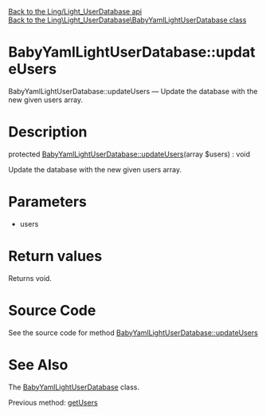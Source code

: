 [Back to the Ling/Light_UserDatabase api](https://github.com/lingtalfi/Light_UserDatabase/blob/master/doc/api/Ling/Light_UserDatabase.md)<br>
[Back to the Ling\Light_UserDatabase\BabyYamlLightUserDatabase class](https://github.com/lingtalfi/Light_UserDatabase/blob/master/doc/api/Ling/Light_UserDatabase/BabyYamlLightUserDatabase.md)


BabyYamlLightUserDatabase::updateUsers
================



BabyYamlLightUserDatabase::updateUsers — Update the database with the new given users array.




Description
================


protected [BabyYamlLightUserDatabase::updateUsers](https://github.com/lingtalfi/Light_UserDatabase/blob/master/doc/api/Ling/Light_UserDatabase/BabyYamlLightUserDatabase/updateUsers.md)(array $users) : void




Update the database with the new given users array.




Parameters
================


- users

    


Return values
================

Returns void.








Source Code
===========
See the source code for method [BabyYamlLightUserDatabase::updateUsers](https://github.com/lingtalfi/Light_UserDatabase/blob/master/BabyYamlLightUserDatabase.php#L160-L163)


See Also
================

The [BabyYamlLightUserDatabase](https://github.com/lingtalfi/Light_UserDatabase/blob/master/doc/api/Ling/Light_UserDatabase/BabyYamlLightUserDatabase.md) class.

Previous method: [getUsers](https://github.com/lingtalfi/Light_UserDatabase/blob/master/doc/api/Ling/Light_UserDatabase/BabyYamlLightUserDatabase/getUsers.md)<br>

